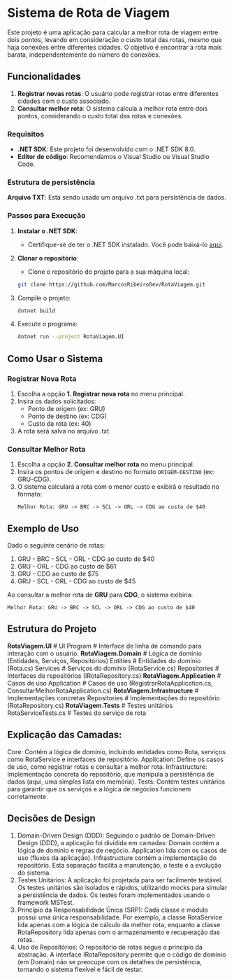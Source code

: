 # Sistema de Rota de Viagem

Este projeto é uma aplicação para calcular a melhor rota de viagem entre dois pontos, levando em consideração o custo total das rotas, mesmo que haja conexões entre diferentes cidades. O objetivo é encontrar a rota mais barata, independentemente do número de conexões.

## Funcionalidades

1. **Registrar novas rotas**: O usuário pode registrar rotas entre diferentes cidades com o custo associado.
2. **Consultar melhor rota**: O sistema calcula a melhor rota entre dois pontos, considerando o custo total das rotas e conexões.

### Requisitos

- **.NET SDK**: Este projeto foi desenvolvido com o .NET SDK 8.0.
- **Editor de código**: Recomendamos o Visual Studio ou Visual Studio Code.

### Estrutura de persistência
**Arquivo TXT**: Está sendo usado um arquivo .txt para persistência de dados. 

### Passos para Execução

1. **Instalar o .NET SDK**:
   - Certifique-se de ter o .NET SDK instalado. Você pode baixá-lo [aqui](https://dotnet.microsoft.com/download).

2. **Clonar o repositório**:
   - Clone o repositório do projeto para a sua máquina local:
   ```bash
   git clone https://github.com/MarcosRibeiroDev/RotaViagem.git
   
3. Compile o projeto:
   ```bash
   dotnet build
   ```
4. Execute o programa:
   ```bash
   dotnet run --project RotaViagem.UI
   ```
   
## Como Usar o Sistema

### Registrar Nova Rota
1. Escolha a opção **1. Registrar nova rota** no menu principal.
2. Insira os dados solicitados:
   - Ponto de origem (ex: GRU)
   - Ponto de destino (ex: CDG)
   - Custo da rota (ex: 40)
3. A rota será salva no arquivo .txt

### Consultar Melhor Rota
1. Escolha a opção **2. Consultar melhor rota** no menu principal.
2. Insira os pontos de origem e destino no formato `ORIGEM-DESTINO` (ex: GRU-CDG).
3. O sistema calculará a rota com o menor custo e exibirá o resultado no formato:
   ```
   Melhor Rota: GRU -> BRC -> SCL -> ORL -> CDG ao custo de $40
   ```

## Exemplo de Uso
Dado o seguinte cenário de rotas:
1. GRU - BRC - SCL - ORL - CDG ao custo de $40
2. GRU - ORL - CDG ao custo de $61
3. GRU - CDG ao custo de $75
4. GRU - SCL - ORL - CDG ao custo de $45

Ao consultar a melhor rota de **GRU** para **CDG**, o sistema exibiria:
```
Melhor Rota: GRU -> BRC -> SCL -> ORL -> CDG ao custo de $40
```

## Estrutura do Projeto
  **RotaViagem.UI**              # UI
    Program                      # Interface de linha de comando para interação com o usuário.
  **RotaViagem.Domain**          # Lógica de domínio (Entidades, Serviços, Repositórios)
     Entities                    # Entidades do domínio (Rota.cs)
     Services                    # Serviços do domínio (RotaService.cs)
     Repositories                # Interfaces de repositórios (IRotaRepository.cs)
  **RotaViagem.Application**     # Casos de uso
     Application                 # Casos de uso (RegistrarRotaApplication.cs, ConsultarMelhorRotaApplication.cs)
  **RotaViagem.Infrastructure**  # Implementações concretas
     Repositories                # Implementações do repositório (RotaRepository.cs)
  **RotaViagem.Tests**           # Testes unitários
     RotaServiceTests.cs         # Testes do serviço de rota
  
## Explicação das Camadas:
Core: Contém a lógica de domínio, incluindo entidades como Rota, serviços como RotaService e interfaces de repositório.
Application: Define os casos de uso, como registrar rotas e consultar a melhor rota.
Infrastructure: Implementação concreta do repositório, que manipula a persistência de dados (aqui, uma simples lista em memória).
Tests: Contém testes unitários para garantir que os serviços e a lógica de negócios funcionem corretamente.

## Decisões de Design
1. Domain-Driven Design (DDD):
Seguindo o padrão de Domain-Driven Design (DDD), a aplicação foi dividida em camadas:
Domain contém a lógica de domínio e regras de negócio.
Application lida com os casos de uso (fluxos da aplicação).
Infrastructure contém a implementação do repositório.
Esta separação facilita a manutenção, o teste e a evolução do sistema.
2. Testes Unitários:
A aplicação foi projetada para ser facilmente testável. Os testes unitários são isolados e rápidos, utilizando mocks para simular a persistência de dados.
Os testes foram implementados usando o framework MSTest.
3. Princípio da Responsabilidade Única (SRP):
Cada classe e módulo possui uma única responsabilidade. Por exemplo, a classe RotaService lida apenas com a lógica de cálculo da melhor rota, enquanto a classe RotaRepository lida apenas com o armazenamento e recuperação das rotas.
4. Uso de Repositórios:
O repositório de rotas segue o princípio da abstração. A interface IRotaRepository permite que o código de domínio (em Domain) não se preocupe com os detalhes de persistência, tornando o sistema flexível e fácil de testar.